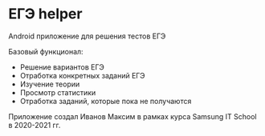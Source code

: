 # ЕГЭ helper

Android приложение для решения тестов ЕГЭ

Базовый функционал:
* Решение вариантов ЕГЭ
* Отработка конкретных заданий ЕГЭ
* Изучение теории
* Просмотр статистики
* Отработка заданий, которые пока не получаются

Приложение создал Иванов Максим в рамках курса Samsung IT School в 2020-2021 гг.
